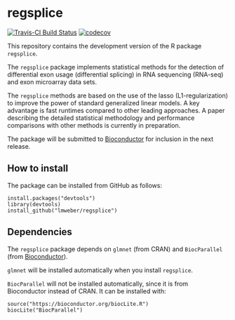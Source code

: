 # regsplice

[![Travis-CI Build Status](https://travis-ci.org/lmweber/regsplice.svg?branch=master)](https://travis-ci.org/lmweber/regsplice) [![codecov](https://codecov.io/gh/lmweber/regsplice/branch/master/graph/badge.svg)](https://codecov.io/gh/lmweber/regsplice)


This repository contains the development version of the R package `regsplice`.

The `regsplice` package implements statistical methods for the detection of differential exon usage (differential splicing) in RNA sequencing (RNA-seq) and exon microarray data sets.

The `regsplice` methods are based on the use of the lasso (L1-regularization) to improve the power of standard generalized linear models. A key advantage is fast runtimes compared to other leading approaches. A paper describing the detailed statistical methodology and performance comparisons with other methods is currently in preparation.

The package will be submitted to [Bioconductor](http://bioconductor.org/) for inclusion in the next release.


## How to install

The package can be installed from GitHub as follows:

```{r}
install.packages("devtools")
library(devtools)
install_github("lmweber/regsplice")
```


## Dependencies

The `regsplice` package depends on `glmnet` (from CRAN) and `BiocParallel` (from [Bioconductor](http://bioconductor.org/)).

`glmnet` will be installed automatically when you install `regsplice`.

`BiocParallel` will not be installed automatically, since it is from Bioconductor instead of CRAN. It can be installed with:

```{r}
source("https://bioconductor.org/biocLite.R")
biocLite("BiocParallel")
```

